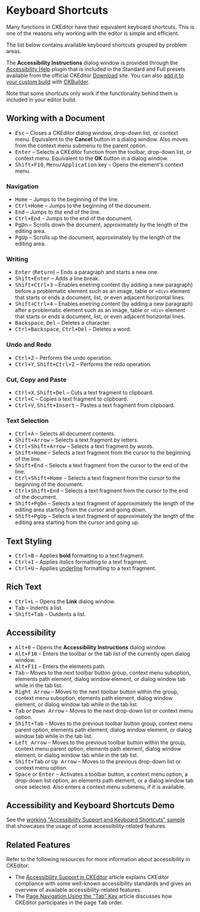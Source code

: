 <!--
Copyright (c) 2003-2015, CKSource - Frederico Knabben. All rights reserved.
For licensing, see LICENSE.md.
-->

# Keyboard Shortcuts

Many functions in CKEditor have their equivalent keyboard shortcuts. This is one of the reasons why working with the editor is
simple and efficient.

The list below contains available keyboard shortcuts grouped by problem areas.

<div class="requirements">
	<p>
		The <strong>Accessibility Instructions</strong> dialog window is provided through the <a href="http://ckeditor.com/addon/a11yhelp">Accessibility Help</a> plugin that is included in the Standard and Full presets available from the official CKEditor <a href="http://ckeditor.com/download">Download</a> site. You can also <a href="#!/guide/dev_plugins">add it to your custom build</a> with <a href="http://ckeditor.com/builder">CKBuilder</a>.
	</p>
	<p>
		Note that some shortcuts only work if the functionality behind them is included in your editor build.
	</p>
</div>

## Working with a Document

* <kbd>Esc</kbd> &ndash; Closes a CKEditor dialog window, drop-down list, or context menu. Equivalent to the
	**Cancel** button in a dialog window. Also moves from the context menu submenu to the parent option.
* <kbd>Enter</kbd> &ndash; Selects a CKEditor function from the toolbar, drop-down list, or context menu. Equivalent to the
	**OK** button in a dialog window.
* <kbd>Shift+F10</kbd>, <kbd>Menu/Application</kbd> key &ndash; Opens the element's context menu.

### Navigation

* <kbd>Home</kbd> &ndash; Jumps to the beginning of the line.
* <kbd>Ctrl+Home</kbd> &ndash; Jumps to the beginning of the document.
* <kbd>End</kbd> &ndash; Jumps to the end of the line.
* <kbd>Ctrl+End</kbd> &ndash; Jumps to the end of the document.
* <kbd>PgDn</kbd> &ndash; Scrolls down the document, approximately by the length of the editing area.
* <kbd>PgUp</kbd> &ndash; Scrolls up the document, approximately by the length of the editing area.

### Writing

* <kbd>Enter</kbd> (<kbd>Return</kbd>) &ndash; Ends a paragraph and starts a new one.
* <kbd>Shift+Enter</kbd> &ndash; Adds a line break.
* <kbd>Shift+Ctrl+3</kbd> &ndash; Enables enetring content (by adding a new paragraph) before a problematic element such as an image, table or `<div>` element that starts or ends a document, list, or even adjacent horizontal lines.
* <kbd>Shift+Ctrl+4</kbd> &ndash; Enables enetring content (by adding a new paragraph) after a problematic element such as an image, table or `<div>` element that starts or ends a document, list, or even adjacent horizontal lines.
* <kbd>Backspace</kbd>, <kbd>Del</kbd> &ndash; Deletes a character.
* <kbd>Ctrl+Backspace</kbd>, <kbd>Ctrl+Del</kbd> &ndash; Deletes a word.

### Undo and Redo

* <kbd>Ctrl+Z</kbd> &ndash; Performs the undo operation.
* <kbd>Ctrl+Y</kbd>, <kbd>Shift+Ctrl+Z</kbd> &ndash; Performs the redo operation.

### Cut, Copy and Paste

* <kbd>Ctrl+X</kbd>, <kbd>Shift+Del</kbd> &ndash; Cuts a text fragment to clipboard.
* <kbd>Ctrl+C</kbd> &ndash; Copies a text fragment to clipboard.
* <kbd>Ctrl+V</kbd>, <kbd>Shift+Insert</kbd> &ndash; Pastes a text fragment from clipboard.

### Text Selection

* <kbd>Ctrl+A</kbd> &ndash; Selects all document contents.
* <kbd>Shift+Arrow</kbd> &ndash; Selects a text fragment by letters.
* <kbd>Ctrl+Shift+Arrow</kbd> &ndash; Selects a text fragment by words.
* <kbd>Shift+Home</kbd> &ndash; Selects a text fragment from the cursor to the beginning of the line.
* <kbd>Shift+End</kbd> &ndash; Selects a text fragment from the cursor to the end of the line.
* <kbd>Ctrl+Shift+Home</kbd> &ndash; Selects a text fragment from the cursor to the beginning of the document.
* <kbd>Ctrl+Shift+End</kbd> &ndash; Selects a text fragment from the cursor to the end of the document.
* <kbd>Shift+PgDn</kbd> &ndash; Selects a text fragment of approximately the length of the editing area starting from the cursor
	and going down.
* <kbd>Shift+PgUp</kbd> &ndash; Selects a text fragment of approximately the length of the editing area starting from the cursor
	and going up.

## Text Styling

* <kbd>Ctrl+B</kbd> &ndash; Applies **bold** formatting to a text fragment.
* <kbd>Ctrl+I</kbd> &ndash; Applies *italics* formatting to a text fragment.
* <kbd>Ctrl+U</kbd> &ndash; Applies <span style="text-decoration: underline;">underline</span> formatting to a text fragment.

## Rich Text

* <kbd>Ctrl+L</kbd> &ndash; Opens the **Link** dialog window.
* <kbd>Tab</kbd> &ndash; Indents a list.
* <kbd>Shift+Tab</kbd> &ndash; Outdents a list.

## Accessibility

* <kbd>Alt+0</kbd> &ndash; Opens the **Accessibility Instructions** dialog window.
* <kbd>Alt+F10</kbd> &ndash; Enters the toolbar or the tab list of the currently open dialog window.
* <kbd>Alt+F11</kbd> &ndash; Enters the elements path.
* <kbd>Tab</kbd> &ndash; Moves to the next toolbar button group, context menu suboption, elements path element,
	dialog window element, or dialog window tab while in the tab list.
* <kbd>Right Arrow</kbd> &ndash; Moves to the next toolbar button within the group, context menu suboption,
	elements path element, dialog window element, or dialog window tab while in the tab list.
* <kbd>Tab</kbd> or <kbd>Down Arrow</kbd> &ndash; Moves to the next drop-down list or context menu option.
* <kbd>Shift+Tab</kbd> &ndash; Moves to the previous toolbar button group, context  menu parent option,
    elements path element, dialog window element, or dialog window tab while in the tab list.
* <kbd>Left Arrow</kbd> &ndash; Moves to the previous toolbar button within the  group, context menu
    parent option, elements path element, dialog window element, or dialog window tab while in the tab list.
* <kbd>Shift+Tab</kbd> or <kbd>Up Arrow</kbd> &ndash; Moves to the previous drop-down list or context menu option.
* <kbd>Space</kbd> or <kbd>Enter</kbd> &ndash; Activates a toolbar button, a context menu
    option, a drop-down list option, an elements path element, or a dialog window tab once selected.
	Also enters a context menu submenu, if it is available.

## Accessibility and Keyboard Shortcuts Demo

See the [working "Accessibility Support and Keyboard Shortcuts" sample](../samples/accessibility.html) that showcases the usage of some accessibility-related features.

## Related Features

Refer to the following resources for more information about accessibility in CKEditor:

* The [Accessibility Support in CKEditor](#!/guide/dev_a11y) article explains CKEditor compliance with some well-known accessibility standards and gives an overview of available accessibility-related features.
* The [Page Navigation Using the "Tab" Key](#!/guide/dev_tabindex) article discusses how CKEditor participates in the page <kbd>Tab</kbd> order.